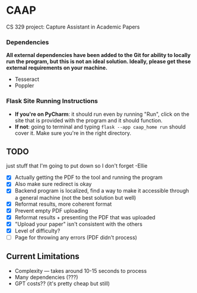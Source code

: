 # CAAP
CS 329 project: Capture Assistant in Academic Papers

### Dependencies
**All external dependencies have been added to the Git for ability to locally run the program, but this is not an ideal solution. Ideally, please get these external requirements on your machine.**
- Tesseract
- Poppler


### Flask Site Running Instructions
- **If you're on PyCharm**: it should run even by running "Run", click on the site that is provided with the program and it should function.
- **If not**: going to terminal and typing `flask --app caap_home run` should cover it. Make sure you're in the right directory.


## TODO
just stuff that I'm going to put down so I don't forget -Ellie

- [x] Actually getting the PDF to the tool and running the program
- [x] Also make sure redirect is okay
- [x] Backend program is localized, find a way to make it accessible through a general machine (not the best solution but well)
- [x] Reformat results, more coherent format
- [x] Prevent empty PDF uploading
- [x] Reformat results + presenting the PDF that was uploaded
- [x] "Upload your paper" isn't consistent with the others
- [x] Level of difficulty?
- [ ] Page for throwing any errors (PDF didn't process)

## Current Limitations
- Complexity — takes around 10-15 seconds to process
- Many dependencies (???)
- GPT costs?? (it's pretty cheap but still)
